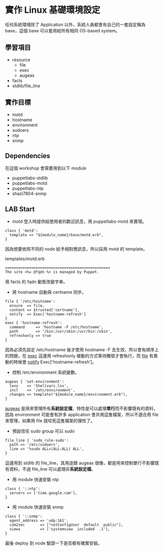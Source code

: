 # 實作 Linux 基礎環境設定

任何系統環境除了 Application 以外，系統人員都會有自己的一套設定稱為 base，這個 base 可以套用給所有相同 OS-based system。

## 學習項目

- resource
  - file
  - exec
  - augeas
- facts
- stdlib/file_line

## 實作目標

- motd
- hostname
- environment
- sudoers
- ntp
- snmp

## Dependencies

在這個 workshop 會需要用到以下 module

- puppetlabs-stdlib
- puppetlabs-motd
- puppetlabs-ntp
- shazi7804-snmp
  
## LAB Start

- motd 登入時提供給使用者的歡迎訊息，用 puppetlabs-motd 來實現。

```puppet
class { 'motd':
  template => "${module_name}/base/motd.erb",
}
```

因為想要依照不同的 node 給予相對應訊息，所以採用 motd 的 template。

templates/motd.erb
```erb
================================================
The site <%= @fqdn %> is managed by Puppet.
```

用 facts 的 fqdn 動態改變字串。

- 將 hostname 自動與 certname 同步。

```puppet
file { '/etc/hostname':
  ensure  => file,
  content => $trusted['certname'],
  notify  => Exec['hostname-refresh']
}
exec { 'hostname-refresh':
  command     => 'hostname -F /etc/hostname',
  path        => '/bin:/usr/sbin:/usr/bin:/sbin',
  refreshonly => true
}
```

因為必須先設定 /etc/hostname 後才使用 hostname -F 去生效，所以會有順序上的問題，在 [exec][exec] 這邊用 refreshonly 被動的方式等待觸發才會執行，而 [file][file] 有異動的時候會 [notify][notify] Exec['hostname-refresh']。

- 控制 /etc/environment 系統變數。
```puppet
augeas { 'set-environment':
  lens    => 'Shellvars.lns',
  incl    => '/etc/environment',
  changes => template("${module_name}/environment.erb"),
}
```

[augeas][augeas] 是用來管理所有**系統設定檔**，特性是可以處理**單行**而不影響既有的資料，因為 environment 可能會有許多 application 會共用這隻檔案，所以不適合用 file 來管理，如果用 file 就咬死這隻檔案的彈性了。


- 預設信任 sudo group 可以 sudo

```puppet
file_line { 'sudo_rule-sudo':
  path => '/etc/sudoers',
  line => '%sudo ALL=(ALL:ALL) ALL',
}
```

這邊用到 stdlib 的 file_line，其用途跟 augeas 很像，都是用來控制單行不影響既有資料，不過 file_line 可以處理非**系統設定檔**。

- 用 module 快速安裝 ntp

```puppet
class { '::ntp':
  servers => ['time.google.com'],
}
```

- 用 module 快速安裝 snmp

```puppet
class { '::snmp':
  agent_address => 'udp:161',
  com2sec       => ["notConfigUser  default  public"],
  views         => ['systemview  included  .1'],
}
```

最後 deploy 到 node 驗證一下是否都有確實安裝。

[exec]: https://docs.puppet.com/puppet/latest/types/exec.html
[file]: https://docs.puppet.com/puppet/5.1/types/file.html
[notify]: https://docs.puppet.com/puppet/latest/types/notify.html
[augeas]: https://docs.puppet.com/puppet/5.1/resources_augeas.html


